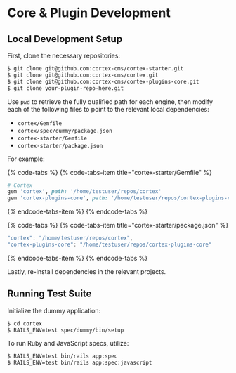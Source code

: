 # Core & Plugin Development

## Local Development Setup

First, clone the necessary repositories:

```bash
$ git clone git@github.com:cortex-cms/cortex-starter.git
$ git clone git@github.com:cortex-cms/cortex.git
$ git clone git@github.com:cortex-cms/cortex-plugins-core.git
$ git clone your-plugin-repo-here.git
```

Use `pwd` to retrieve the fully qualified path for each engine, then modify each of the following files to point to the relevant local dependencies:

* `cortex/Gemfile`
* `cortex/spec/dummy/package.json`
* `cortex-starter/Gemfile`
* `cortex-starter/package.json`

For example:

{% code-tabs %}
{% code-tabs-item title="cortex-starter/Gemfile" %}
```ruby
# Cortex
gem 'cortex', path: '/home/testuser/repos/cortex'
gem 'cortex-plugins-core', path: '/home/testuser/repos/cortex-plugins-core'
```
{% endcode-tabs-item %}
{% endcode-tabs %}

{% code-tabs %}
{% code-tabs-item title="cortex-starter/package.json" %}
```javascript
"cortex": "/home/testuser/repos/cortex",
"cortex-plugins-core": "/home/testuser/repos/cortex-plugins-core"
```
{% endcode-tabs-item %}
{% endcode-tabs %}

Lastly, re-install dependencies in the relevant projects.

## Running Test Suite

Initialize the dummy application:

```bash
$ cd cortex
$ RAILS_ENV=test spec/dummy/bin/setup
```

To run Ruby and JavaScript specs, utilize:

```bash
$ RAILS_ENV=test bin/rails app:spec
$ RAILS_ENV=test bin/rails app:spec:javascript
```



